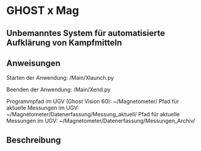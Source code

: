 # GHOST x Mag
## Unbemanntes System für automatisierte Aufklärung von Kampfmitteln

## Anweisungen

Starten der Anwendung: /Main/Xlaunch.py

Beenden der Anwendung: /Main/Xend.py

Programmpfad im UGV (Ghost Vision 60): ~/Magnetometer/
Pfad für aktuelle Messungen im UGV: ~/Magnetometer/Datenerfassung/Messung_aktuell/
Pfad für aktuelle Messungen im UGV: ~/Magnetometer/Datenerfassung/Messungen_Archiv/

## Beschreibung
